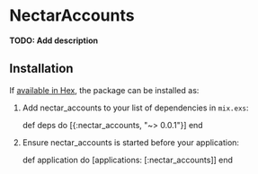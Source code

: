 # NectarAccounts

**TODO: Add description**

## Installation

If [available in Hex](https://hex.pm/docs/publish), the package can be installed as:

  1. Add nectar_accounts to your list of dependencies in `mix.exs`:

        def deps do
          [{:nectar_accounts, "~> 0.0.1"}]
        end

  2. Ensure nectar_accounts is started before your application:

        def application do
          [applications: [:nectar_accounts]]
        end

